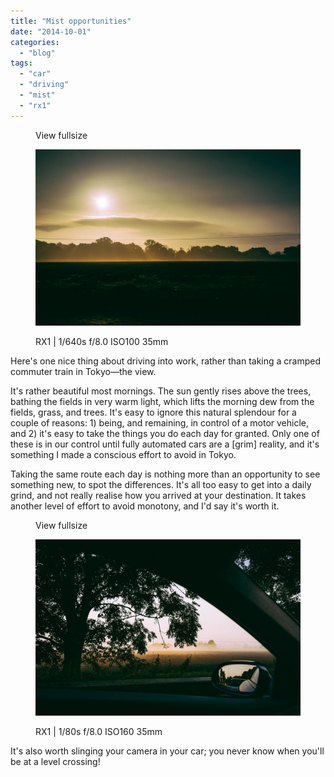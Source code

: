 ```yaml
---
title: "Mist opportunities"
date: "2014-10-01"
categories: 
  - "blog"
tags: 
  - "car"
  - "driving"
  - "mist"
  - "rx1"
---
```


<figure>

View fullsize

![RX1 | 1/640s f/8.0 ISO100 35mm](/assets/images/3f35a-image-asset.jpeg)

<figcaption>



RX1 | 1/640s f/8.0 ISO100 35mm





</figcaption>



</figure>

Here's one nice thing about driving into work, rather than taking a cramped commuter train in Tokyo—the view.

It's rather beautiful most mornings. The sun gently rises above the trees, bathing the fields in very warm light, which lifts the morning dew from the fields, grass, and trees. It's easy to ignore this natural splendour for a couple of reasons: 1) being, and remaining, in control of a motor vehicle, and 2) it's easy to take the things you do each day for granted. Only one of these is in our control until fully automated cars are a \[grim\] reality, and it's something I made a conscious effort to avoid in Tokyo.

Taking the same route each day is nothing more than an opportunity to see something new, to spot the differences. It's all too easy to get into a daily grind, and not really realise how you arrived at your destination. It takes another level of effort to avoid monotony, and I'd say it's worth it.

<figure>

View fullsize

![RX1 | 1/80s f/8.0 ISO160 35mm](/assets/images/afcfb-image-asset.jpeg)

<figcaption>



RX1 | 1/80s f/8.0 ISO160 35mm





</figcaption>



</figure>

It's also worth slinging your camera in your car; you never know when you'll be at a level crossing!

